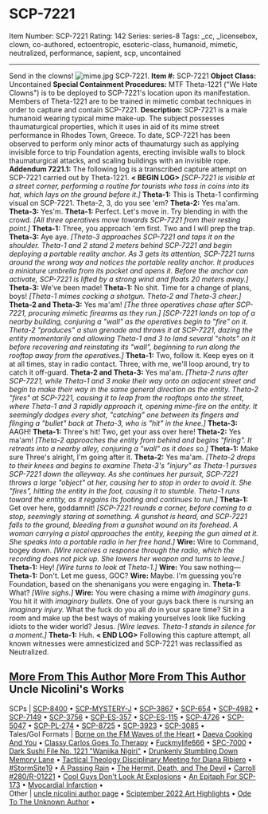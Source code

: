 # SCP-7221
Item Number: SCP-7221
Rating: 142
Series: series-8
Tags: _cc, _licensebox, clown, co-authored, ectoentropic, esoteric-class, humanoid, mimetic, neutralized, performance, sapient, scp, uncontained

---

Send in the clowns!
![mime.jpg](https://scp-wiki.wdfiles.com/local--files/scp-7221/mime.jpg)
SCP-7221.
**Item #:** SCP-7221
**Object Class:** Uncontained
**Special Containment Procedures:** MTF Theta-1221 ("We Hate Clowns") is to be deployed to SCP-7221's location upon its manifestation. Members of Theta-1221 are to be trained in mimetic combat techniques in order to capture and contain SCP-7221.
**Description:** SCP-7221 is a male humanoid wearing typical mime make-up. The subject possesses thaumaturgical properties, which it uses in aid of its mime street performance in Rhodes Town, Greece. To date, SCP-7221 has been observed to perform only minor acts of thaumaturgy such as applying invisible force to trip Foundation agents, erecting invisible walls to block thaumaturgical attacks, and scaling buildings with an invisible rope.
**Addendum 7221.1:** The following log is a transcribed capture attempt on SCP-7221 carried out by Theta-1221.
**< BEGIN LOG>**
_[SCP-7221 is visible at a street corner, performing a routine for tourists who toss in coins into its hat, which lays on the ground before it.]_
**Theta-1:** This is Theta-1 confirming visual on SCP-7221. Theta-2, 3, do you see 'em?
**Theta-2:** Yes ma'am.
**Theta-3:** Yes'm.
**Theta-1:** Perfect. Let's move in. Try blending in with the crowd.
_[All three operatives move towards SCP-7221 from their resting point.]_
**Theta-1:** Three, you approach 'em first. Two and I will prep the trap.
**Theta-3:** Aye aye.
_[Theta-3 approaches SCP-7221 and taps it on the shoulder. Theta-1 and 2 stand 2 meters behind SCP-7221 and begin deploying a portable reality anchor. As 3 gets its attention, SCP-7221 turns around the wrong way and notices the portable reality anchor. It produces a miniature umbrella from its pocket and opens it. Before the anchor can activate, SCP-7221 is lifted by a strong wind and floats 20 meters away.]_
**Theta-3:** We've been made!
**Theta-1:** No shit. Time for a change of plans, boys!
_[Theta-1 mimes cocking a shotgun. Theta-2 and Theta-3 cheer.]_
**Theta-2 and Theta-3:** Yes ma'am!
_[The three operatives chase after SCP-7221, procuring mimetic firearms as they run.]_
_[SCP-7221 lands on top of a nearby building, conjuring a "wall" as the operatives begin to "fire" on it. Theta-2 "produces" a stun grenade and throws it at SCP-7221, dazing the entity momentarily and allowing Theta-1 and 3 to land several "shots" on it before recovering and reinstating its "wall", beginning to run along the rooftop away from the operatives.]_
**Theta-1:** Two, follow it. Keep eyes on it at all times, stay in radio contact. Three, with me, we'll loop around, try to catch it off-guard.
**Theta-2 and Theta-3:** Yes ma'am.
_[Theta-2 runs after SCP-7221, while Theta-1 and 3 make their way onto an adjacent street and begin to make their way in the same general direction as the entity. Theta-2 "fires" at SCP-7221, causing it to leap from the rooftops onto the street, where Theta-1 and 3 rapidly approach it, opening mime-fire on the entity. It seemingly dodges every shot, "catching" one between its fingers and flinging a "bullet" back at Theta-3, who is "hit" in the knee.]_
**Theta-3:** AAGH!
**Theta-1:** Three's hit! Two, get your ass over here!
**Theta-2:** Yes ma'am!
_[Theta-2 approaches the entity from behind and begins "firing". It retreats into a nearby alley, conjuring a "wall" as it does so.]_
**Theta-1:** Make sure Three's alright, I'm going after it.
**Theta-2:** Yes ma'am.
_[Theta-2 drops to their knees and begins to examine Theta-3's "injury" as Theta-1 pursues SCP-7221 down the alleyway. As she continues her pursuit, SCP-7221 throws a large "object" at her, causing her to stop in order to avoid it. She "fires", hitting the entity in the foot, causing it to stumble. Theta-1 runs toward the entity, as it regains its footing and continues to run.]_
**Theta-1:** Get over here, goddamnit!
_[SCP-7221 rounds a corner, before coming to a stop, seemingly staring at something. A gunshot is heard, and SCP-7221 falls to the ground, bleeding from a gunshot wound on its forehead. A woman carrying a pistol approaches the entity, keeping the gun aimed at it. She speaks into a portable radio in her free hand.]_
**Wire:** Wire to Command, bogey down.
_[Wire receives a response through the radio, which the recording does not pick up. She lowers her weapon and turns to leave.]_
**Theta-1:** Hey!
_[Wire turns to look at Theta-1.]_
**Wire:** You saw nothing—
**Theta-1:** Don't. Let me guess, GOC?
**Wire:** Maybe. I'm guessing you're Foundation, based on the shenanigans you were engaging in.
**Theta-1:** What?
_[Wire sighs.]_
**Wire:** You were chasing a mime _with imaginary guns._ You hit it with _imaginary bullets._ One of your guys back there is nursing an _imaginary injury._ What the fuck do you all _do_ in your spare time? Sit in a room and make up the best ways of making yourselves look like fucking idiots to the wider world? Jesus.
_[Wire leaves. Theta-1 stands in silence for a moment.]_
**Theta-1:** Huh.
**< END LOG>**
Following this capture attempt, all known witnesses were amnesticized and SCP-7221 was reclassified as Neutralized.
  
  
  
  
  
  
  

  
  

[More From This Author](javascript:;)
[More From This Author](javascript:;)
Uncle Nicolini's Works  
---  
SCPs |  [SCP-8400](/scp-8400) • [SCP-MYSTERY-J](/scp-mystery-j) • [SCP-3867](/scp-3867) • [SCP-654](/scp-654) • [SCP-4982](/scp-4982) • [SCP-7149](/scp-7149) • [SCP-3756](/scp-3756) • [SCP-ES-357](/scp-es-357) • [SCP-ES-115](/scp-es-115) • [SCP-4726](/scp-4726) • [SCP-5047](/scp-5047) • [SCP-PL-274](/scp-pl-274) • [SCP-8725](/scp-8725) • [SCP-3923](/scp-3923) • [SCP-3085](/scp-3085) •  
Tales/GoI Formats |  [Borne on the FM Waves of the Heart](/borne-on-the-fm-waves-of-the-heart) • [Daeva Cooking And You](/daeva-cooking-and-you) • [Classy Carlos Goes To Therapy](/classy-carlos-goes-to-therapy) • [Fuckmylife666](/fuckmylife666) • [SPC-7000](/spc-7000) • [Dark Sushi File No. 1221 "Waniika Nigiri"](/dark-sushi-file-no-1221) • [Drunkenly Stumbling Down Memory Lane](/drunkenly-stumbling-down-memory-lane) • [Tactical Theology Disciplinary Meeting for Diana Ribiero](/tactical-theology-disciplinary-meeting-diana-ribiero) • [#StormSite19](/stormsite19) • [A Passing Rain](/a-passing-rain) • [The Hermit, Death, and The Devil](/the-hermit-death-and-the-devil) • [Carroll #280/R-01221](/chicago-factory) • [Cool Guys Don't Look At Explosions](/cool-guys-dont-look-at-explosions) • [An Epitaph For SCP-173](/an-epitaph-for-scp-173) • [Myocardial Infarction](/myocardial-infarction) •  
Other |  [uncle nicolini author page](/uncle-nicolini-author-page) • [Sciptember 2022 Art Highlights](/sciptember-2022-art) • [Ode To The Unknown Author](/ode-to-the-unknown-author) •